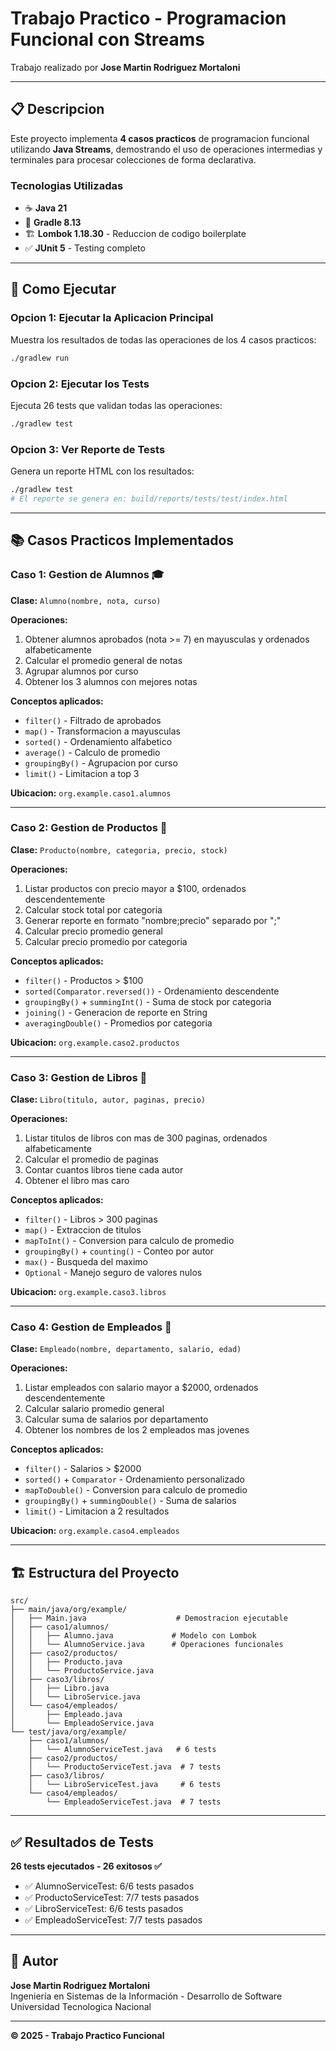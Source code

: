 # Trabajo Practico - Programacion Funcional con Streams

Trabajo realizado por **Jose Martin Rodriguez Mortaloni**

---

## 📋 Descripcion

Este proyecto implementa **4 casos practicos** de programacion funcional utilizando **Java Streams**, demostrando el uso de operaciones intermedias y terminales para procesar colecciones de forma declarativa.

### Tecnologias Utilizadas

- ☕ **Java 21**
- 🔨 **Gradle 8.13**
- 🏗️ **Lombok 1.18.30** - Reduccion de codigo boilerplate
- ✅ **JUnit 5** - Testing completo

---

## 🚀 Como Ejecutar

### Opcion 1: Ejecutar la Aplicacion Principal

Muestra los resultados de todas las operaciones de los 4 casos practicos:

```bash
./gradlew run
```

### Opcion 2: Ejecutar los Tests

Ejecuta 26 tests que validan todas las operaciones:

```bash
./gradlew test
```

### Opcion 3: Ver Reporte de Tests

Genera un reporte HTML con los resultados:

```bash
./gradlew test
# El reporte se genera en: build/reports/tests/test/index.html
```

---

## 📚 Casos Practicos Implementados

### Caso 1: Gestion de Alumnos 🎓

**Clase:** `Alumno(nombre, nota, curso)`

**Operaciones:**

1. Obtener alumnos aprobados (nota >= 7) en mayusculas y ordenados alfabeticamente
2. Calcular el promedio general de notas
3. Agrupar alumnos por curso
4. Obtener los 3 alumnos con mejores notas

**Conceptos aplicados:**

- `filter()` - Filtrado de aprobados
- `map()` - Transformacion a mayusculas
- `sorted()` - Ordenamiento alfabetico
- `average()` - Calculo de promedio
- `groupingBy()` - Agrupacion por curso
- `limit()` - Limitacion a top 3

**Ubicacion:** `org.example.caso1.alumnos`

---

### Caso 2: Gestion de Productos 🛒

**Clase:** `Producto(nombre, categoria, precio, stock)`

**Operaciones:**

1. Listar productos con precio mayor a $100, ordenados descendentemente
2. Calcular stock total por categoria
3. Generar reporte en formato "nombre;precio" separado por ";"
4. Calcular precio promedio general
5. Calcular precio promedio por categoria

**Conceptos aplicados:**

- `filter()` - Productos > $100
- `sorted(Comparator.reversed())` - Ordenamiento descendente
- `groupingBy()` + `summingInt()` - Suma de stock por categoria
- `joining()` - Generacion de reporte en String
- `averagingDouble()` - Promedios por categoria

**Ubicacion:** `org.example.caso2.productos`

---

### Caso 3: Gestion de Libros 📖

**Clase:** `Libro(titulo, autor, paginas, precio)`

**Operaciones:**

1. Listar titulos de libros con mas de 300 paginas, ordenados alfabeticamente
2. Calcular el promedio de paginas
3. Contar cuantos libros tiene cada autor
4. Obtener el libro mas caro

**Conceptos aplicados:**

- `filter()` - Libros > 300 paginas
- `map()` - Extraccion de titulos
- `mapToInt()` - Conversion para calculo de promedio
- `groupingBy()` + `counting()` - Conteo por autor
- `max()` - Busqueda del maximo
- `Optional` - Manejo seguro de valores nulos

**Ubicacion:** `org.example.caso3.libros`

---

### Caso 4: Gestion de Empleados 💼

**Clase:** `Empleado(nombre, departamento, salario, edad)`

**Operaciones:**

1. Listar empleados con salario mayor a $2000, ordenados descendentemente
2. Calcular salario promedio general
3. Calcular suma de salarios por departamento
4. Obtener los nombres de los 2 empleados mas jovenes

**Conceptos aplicados:**

- `filter()` - Salarios > $2000
- `sorted()` + `Comparator` - Ordenamiento personalizado
- `mapToDouble()` - Conversion para calculo de promedio
- `groupingBy()` + `summingDouble()` - Suma de salarios
- `limit()` - Limitacion a 2 resultados

**Ubicacion:** `org.example.caso4.empleados`

---

## 🏗️ Estructura del Proyecto

```
src/
├── main/java/org/example/
│   ├── Main.java                    # Demostracion ejecutable
│   ├── caso1/alumnos/
│   │   ├── Alumno.java             # Modelo con Lombok
│   │   └── AlumnoService.java      # Operaciones funcionales
│   ├── caso2/productos/
│   │   ├── Producto.java
│   │   └── ProductoService.java
│   ├── caso3/libros/
│   │   ├── Libro.java
│   │   └── LibroService.java
│   └── caso4/empleados/
│       ├── Empleado.java
│       └── EmpleadoService.java
└── test/java/org/example/
    ├── caso1/alumnos/
    │   └── AlumnoServiceTest.java   # 6 tests
    ├── caso2/productos/
    │   └── ProductoServiceTest.java  # 7 tests
    ├── caso3/libros/
    │   └── LibroServiceTest.java     # 6 tests
    └── caso4/empleados/
        └── EmpleadoServiceTest.java  # 7 tests
```

---

## ✅ Resultados de Tests

**26 tests ejecutados - 26 exitosos ✅**

- ✅ AlumnoServiceTest: 6/6 tests pasados
- ✅ ProductoServiceTest: 7/7 tests pasados
- ✅ LibroServiceTest: 6/6 tests pasados
- ✅ EmpleadoServiceTest: 7/7 tests pasados

---

## 👤 Autor

**Jose Martin Rodriguez Mortaloni**  
Ingeniería en Sistemas de la Información - Desarrollo de Software  
Universidad Tecnologica Nacional

---

**© 2025 - Trabajo Practico Funcional**
